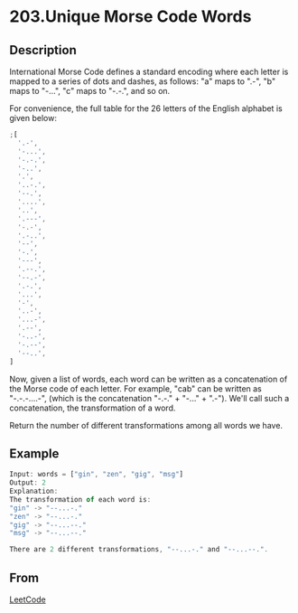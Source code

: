 # 203.Unique Morse Code Words

## Description

International Morse Code defines a standard encoding where each letter is mapped to a series of dots and dashes, as follows: "a" maps to ".-", "b" maps to "-...", "c" maps to "-.-.", and so on.

For convenience, the full table for the 26 letters of the English alphabet is given below:

```js
;[
  '.-',
  '-...',
  '-.-.',
  '-..',
  '.',
  '..-.',
  '--.',
  '....',
  '..',
  '.---',
  '-.-',
  '.-..',
  '--',
  '-.',
  '---',
  '.--.',
  '--.-',
  '.-.',
  '...',
  '-',
  '..-',
  '...-',
  '.--',
  '-..-',
  '-.--',
  '--..',
]
```

Now, given a list of words, each word can be written as a concatenation of the Morse code of each letter. For example, "cab" can be written as "-.-.-....-", (which is the concatenation "-.-." + "-..." + ".-"). We'll call such a concatenation, the transformation of a word.

Return the number of different transformations among all words we have.

## Example

```js
Input: words = ["gin", "zen", "gig", "msg"]
Output: 2
Explanation:
The transformation of each word is:
"gin" -> "--...-."
"zen" -> "--...-."
"gig" -> "--...--."
"msg" -> "--...--."

There are 2 different transformations, "--...-." and "--...--.".
```

## From

[LeetCode](https://leetcode.com/problems/unique-morse-code-words)

